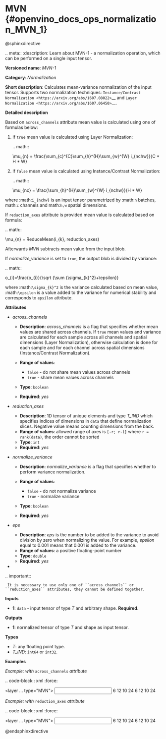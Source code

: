 # MVN {#openvino_docs_ops_normalization_MVN_1}

@sphinxdirective

.. meta::
  :description: Learn about MVN-1 - a normalization operation, which can be 
                performed on a single input tensor.

**Versioned name**: *MVN-1*

**Category**: *Normalization*

**Short description**: Calculates mean-variance normalization of the input tensor. Supports two normalization techniques: `Instance/Contrast Normalization <https://arxiv.org/abs/1607.08022>`__ and `Layer Normalization <https://arxiv.org/abs/1607.06450>`__.

**Detailed description**

Based on ``across_channels`` attribute mean value is calculated using one of formulas below:

1. If ``true`` mean value is calculated using Layer Normalization:

   .. math::

      \mu_{n} = \frac{\sum_{c}^{C}\sum_{h}^{H}\sum_{w}^{W} i_{nchw}}{C * H * W}


2. If ``false`` mean value is calculated using Instance/Contrast Normalization:

   .. math::

      \mu_{nc} = \frac{\sum_{h}^{H}\sum_{w}^{W} i_{nchw}}{H * W}


where :math:`i_{nchw}` is an input tensor parametrized by :math:`n` batches, math:`c` channels and math:`h,w` spatial dimensions.

If ``reduction_axes`` attribute is provided mean value is calculated based on formula:

.. math::

   \mu_{n} = ReduceMean(i_{k}, reduction_axes)


Afterwards *MVN* subtracts mean value from the input blob.

If *normalize_variance* is set to ``true``, the output blob is divided by variance:

.. math::

   o_{i}=\frac{o_{i}}{\sqrt {\sum {\sigma_{k}^2}+\epsilon}}


where :math:`\sigma_{k}^2` is the variance calculated based on mean value, :math:`\epsilon` is a value added to the variance for numerical stability and corresponds to ``epsilon`` attribute.

**Attributes**

* *across_channels*

  * **Description**: *across_channels* is a flag that specifies whether mean values are shared across channels. If ``true`` mean values and variance are calculated for each sample across all channels and spatial dimensions (Layer Normalization), otherwise calculation is done for each sample and for each channel across spatial dimensions (Instance/Contrast Normalization).
  * **Range of values**:

    * ``false`` - do not share mean values across channels
    * ``true`` - share mean values across channels

  * **Type**: ``boolean``
  * **Required**: *yes*

* *reduction_axes*

  * **Description**: 1D tensor of unique elements and type *T_IND* which specifies indices of dimensions in ``data`` that define normalization slices. Negative value means counting dimensions from the back.
  * **Range of values**: allowed range of axes is ``[-r; r-1]`` where ``r = rank(data)``, the order cannot be sorted
  * **Type**: ``int``
  * **Required**: *yes*

* *normalize_variance*

  * **Description**: *normalize_variance* is a flag that specifies whether to perform variance normalization.
  * **Range of values**:

    * ``false`` - do not normalize variance
    * ``true`` - normalize variance

  * **Type**: ``boolean``
  * **Required**: *yes*

* *eps*

  * **Description**: *eps* is the number to be added to the variance to avoid division by zero when normalizing the value. For example, *epsilon* equal to 0.001 means that 0.001 is added to the variance.
  * **Range of values**: a positive floating-point number
  * **Type**: ``double``
  * **Required**: *yes*

* 

  .. important::

     It is necessary to use only one of ``across_channels`` or ``reduction_axes`` attributes, they cannot be defined together.

**Inputs**

* **1**: ``data`` - input tensor of type *T* and arbitrary shape. **Required.**

**Outputs**

* **1**: normalized tensor of type *T* and shape as input tensor.

**Types**

* *T*: any floating point type.
* *T_IND*: ``int64`` or ``int32``.

**Examples**

*Example: with* ``across_channels`` *attribute*

.. code-block:: xml
   :force:

   <layer ... type="MVN">
       <data across_channels="true" eps="1e-9" normalize_variance="true"/>
       <input>
           <port id="0">
               <dim>6</dim>
               <dim>12</dim>
               <dim>10</dim>
               <dim>24</dim>
           </port>
       </input>
       <output>
           <port id="2">
               <dim>6</dim>
               <dim>12</dim>
               <dim>10</dim>
               <dim>24</dim>
           </port>
       </output>
   </layer>


*Example: with* ``reduction_axes`` *attribute*

.. code-block:: xml
   :force:

   <layer ... type="MVN">
       <data reduction_axes="2,3" eps="1e-9" normalize_variance="true"/>
       <input>
           <port id="0">
               <dim>6</dim>
               <dim>12</dim>
               <dim>10</dim>
               <dim>24</dim>
           </port>
       </input>
       <output>
           <port id="2">
               <dim>6</dim>
               <dim>12</dim>
               <dim>10</dim>
               <dim>24</dim>
           </port>
       </output>
   </layer>


@endsphinxdirective

